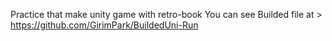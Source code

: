 Practice that make unity game with retro-book
You can see Builded file at > https://github.com/GirimPark/BuildedUni-Run
